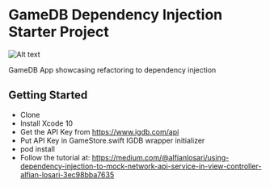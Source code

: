 # GameDB Dependency Injection Starter Project

![Alt text](./promo.png?raw=true "Game DB")

GameDB App showcasing refactoring to dependency injection

## Getting Started

- Clone
- Install Xcode 10
- Get the API Key from https://www.igdb.com/api
- Put API Key in GameStore.swift IGDB wrapper initializer
- pod install
- Follow the tutorial at: https://medium.com/@alfianlosari/using-dependency-injection-to-mock-network-api-service-in-view-controller-alfian-losari-3ec98bba7635
